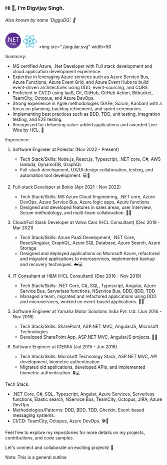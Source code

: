 ### Hi 👋, I'm Digvijay Singh.
###### Also known by name 'DigguDG'. 👋

 <img src="./NET_Core_Logo.svg" width=50> <img src="./react.svg" width=50> <img src="./angular.svg" width=50

Summary:
- MS certified Azure, .Net Developer with Full stack development and cloud application development experience.
- Expertise in leveraging Azure services such as Azure Service Bus, Azure Functions, Azure Event Grid, and Azure Event Hubs to build event-driven architectures using DDD, event-sourcing, and CQRS.
- Proficient in CI/CD using IaaS, Git, GitHub, GitHub Action, Bitbucket, TeamCity, Octopus, and Azure DevOps.
- Strong experience in Agile methodologies (SAFe, Scrum, Kanban) with a focus on planning, backlog refinement, and sprint ceremonies.
- Implementing best practices such as BDD, TDD, unit testing, integration testing, and E2E testing.
- Recognized for delivering value-added applications and awarded Live Wire by HCL. 🚀

Experience:

1. Software Engineer at Polestar (Nov 2022 - Present)
   - Tech Stack/Skills: Node.js, React.js, Typescript, .NET core, C#, AWS lambda, DynamoDB, GraphQL
   - Full-stack development, UX/UI design collaboration, testing, and automation tool development. 💻🚀

2. Full-stack Developer at Bokio (Apr 2021 - Nov 2022)
   - Tech Stack/Skills: MS Azure Cloud Engineering, .NET core, Azure DevOps, Azure Service Bus, Azure logic apps, Azure functions
   - Designed and developed features in sales areas, user interview, Scrum methodology, and multi-team collaboration. 💼🤝

3. Cloud/Full Stack Developer at Volvo Cars (HCL Consultant) (Dec 2019 - Mar 2021)
   - Tech Stack/Skills: Azure PaaS Development, .NET Core, React/Angular, GraphQL, Azure SQL Database, Azure Search, Azure Storage
   - Designed and deployed applications on Microsoft Azure, refactored and migrated applications to microservices, implemented backup and recovery techniques. ☁️💻

4. IT Consultant at H&M (HCL Consultant) (Dec 2016 - Nov 2019)
   - Tech Stack/Skills: .NET Core, C#, SQL, Typescript, Angular, Azure Service Bus, Serverless functions, NService Bus, DDD, BDD, TDD
   - Managed a team, migrated and refactored applications using DDD and microservices, worked on event-based applications. 💼🌐

5. Software Engineer at Yamaha Motor Solutions India Pvt. Ltd. (Jun 2016 - Nov 2016)
   - Tech Stack/Skills: SharePoint, ASP.NET MVC, AngularJS, Microsoft Technologies
   - Developed SharePoint App, ASP.NET MVC, AngularJS projects. 🚀🌐

6. Software Engineer at IDEMIA (Jul 2015 - Jun 2016)
   - Tech Stack/Skills: Microsoft Technology Stack, ASP.NET MVC, API development, biometric authentication
   - Migrated old applications, developed APIs, and implemented biometric authentication. 🔒💻

Tech Stack:
- .NET Core, C#, SQL, Typescript, Angular, Azure Services, Serverless functions, Elastic search, NService Bus, TeamCity, Octopus, JIRA, Azure DevOps.
- Methodologies/Patterns: DDD, BDD, TDD, Gherkin, Event-based messaging systems.
- CI/CD: TeamCity, Octopus, Azure DevOps. 🛠️🔧

Feel free to explore my repositories for more details on my projects, contributions, and code samples.

Let's connect and collaborate on exciting projects! 🤝

Note: This is a general outline

 

<!--
**diggudg/diggudg** is a ✨ _special_ ✨ repository because its `README.md` (this file) appears on your GitHub profile.

Here are some ideas to get you started:

- 🔭 I’m currently working on ...
- 🌱 I’m currently learning ...
- 👯 I’m looking to collaborate on ...
- 🤔 I’m looking for help with ...
- 💬 Ask me about ...
- 📫 How to reach me: ...
- 😄 Pronouns: ...
- ⚡ Fun fact: ...
-->
